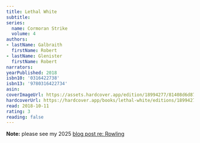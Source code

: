```yaml
---
title: Lethal White
subtitle:
series:
  name: Cormoran Strike
  volume: 4
authors:
- lastName: Galbraith
  firstName: Robert
- lastName: Glenister
  firstName: Robert
narrators:
yearPublished: 2018
isbn10: '0316422738'
isbn13: '9780316422734'
asin:
coverImageUrl: https://assets.hardcover.app/edition/18994277/81408d6d871dd64fb75d5b24988a4d665c6cf8d9.jpeg
hardcoverUrl: https://hardcover.app/books/lethal-white/editions/18994277
read: 2018-10-11
rating: 3
reading: false
---
```

**Note:** please see my 2025 [blog post re: Rowling](/blog/2025/04/jk-rowling)
